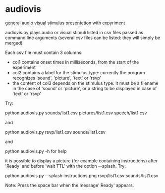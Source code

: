 # audiovis
general audio visual stimulus presentation with expyriment


audiovis.py plays audio or visual stimuli listed in csv files passed as command line arguments (several csv files can be listed: they will simply be merged)


Each csv file must contain 3 columns:

- col1 contains onset times in milliseconds, from the start of the experiment
- col2 contains a label for the stimulus type: currently the program recognizes 'sound', 'picture', 'text' or 'rsvp'
- the content of col3 depends on the stimulus type. It must be a filename in the case of 'sound' or 'picture', or a string to be displayed in case of 'text' or 'rsvp'

Try:

python audiovis.py  sounds/list1.csv  pictures/list1.csv  speech/list1.csv 

and

python audiovis.py  rsvp/list1.csv sounds/list1.csv


and 

python audiovis.py -h   for help

it is possible to display a picture (for example containing instructions) after 'Ready' and before 'wait TTL' with the option --splash. Try:

python audiovis.py --splash instructions.png rsvp/list1.csv sounds/list1.csv



Note: Press the space bar when the message' Ready' appears.


